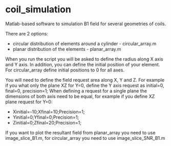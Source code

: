 # coil_simulation
Matlab-based software to simulation B1 field for several geometries of coils.

There are 2 options:
- circular distribution of elements around a cylinder - circular_array.m
- planar distribution of the elements - planar_array.m

When you run the script you will be asked to define the radius along X axis and Y axis. In addition, you can define the initial position of your element. For circular_array define initial positions to 0 for all axes. 

You will need to define the field request area along X, Y and Z. For example if you what only the plane XZ for Y=0, define the Y axis request as initial=0, final=0, precision=1; When defining a request for a single plane  the dimensions of both axis need to be equal, for example if you define XZ plane request for Y=0: 
- Xinitial=-10;Xfinal=10;Precision=1;
- Yinitial=0;Yfinal=0;Precision=1;
- Zinitial=0;Zfinal=20;Precision=1;

If you want to plot the resultant field from planar_array you need to use image_slice_B1.m, for circular_array you need to use image_slice_SNR_B1.m

